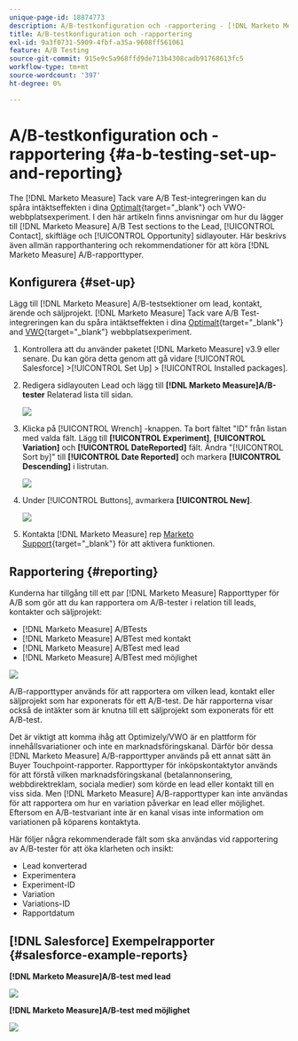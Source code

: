 ```yaml
---
unique-page-id: 18874773
description: A/B-testkonfiguration och -rapportering - [!DNL Marketo Measure]
title: A/B-testkonfiguration och -rapportering
exl-id: 9a3f0731-5909-4fbf-a35a-9608ff561061
feature: A/B Testing
source-git-commit: 915e9c5a968ffd9de713b4308cadb91768613fc5
workflow-type: tm+mt
source-wordcount: '397'
ht-degree: 0%

---
```


# A/B-testkonfiguration och -rapportering {#a-b-testing-set-up-and-reporting}

The [!DNL Marketo Measure] Tack vare A/B Test-integreringen kan du spåra intäktseffekten i dina [Optimalt](https://www.optimizely.com/){target="_blank"} och VWO-webbplatsexperiment. I den här artikeln finns anvisningar om hur du lägger till [!DNL Marketo Measure] A/B Test sections to the Lead, [!UICONTROL Contact], skiftläge och [!UICONTROL Opportunity] sidlayouter. Här beskrivs även allmän rapporthantering och rekommendationer för att köra [!DNL Marketo Measure] A/B-rapporttyper.

## Konfigurera {#set-up}

Lägg till [!DNL Marketo Measure] A/B-testsektioner om lead, kontakt, ärende och säljprojekt. [!DNL Marketo Measure] Tack vare A/B Test-integreringen kan du spåra intäktseffekten i dina [Optimalt](https://www.optimizely.com/){target="_blank"} and [VWO](https://vwo.com/){target="_blank"} webbplatsexperiment.

1. Kontrollera att du använder paketet [!DNL Marketo Measure] v3.9 eller senare. Du kan göra detta genom att gå vidare [!UICONTROL Salesforce] >[!UICONTROL Set Up] > [!UICONTROL Installed packages].
1. Redigera sidlayouten Lead och lägg till **[!DNL Marketo Measure]A/B-tester** Relaterad lista till sidan.

   ![](assets/1.png)

1. Klicka på [!UICONTROL Wrench] -knappen. Ta bort fältet &quot;ID&quot; från listan med valda fält. Lägg till **[!UICONTROL Experiment]**, **[!UICONTROL Variation]** och **[!UICONTROL DateReported]** fält. Ändra &quot;[!UICONTROL Sort by]&quot; till **[!UICONTROL Date Reported]** och markera **[!UICONTROL Descending]** i listrutan.

   ![](assets/2.png)

1. Under [!UICONTROL Buttons], avmarkera **[!UICONTROL New]**.

   ![](assets/3.png)

1. Kontakta [!DNL Marketo Measure] rep [Marketo Support](https://nation.marketo.com/t5/support/ct-p/Support){target="_blank"} för att aktivera funktionen.

## Rapportering {#reporting}

Kunderna har tillgång till ett par [!DNL Marketo Measure] Rapporttyper för A/B som gör att du kan rapportera om A/B-tester i relation till leads, kontakter och säljprojekt:

* [!DNL Marketo Measure] A/BTests
* [!DNL Marketo Measure] A/BTest med kontakt
* [!DNL Marketo Measure] A/BTest med lead
* [!DNL Marketo Measure] A/BTest med möjlighet

![](assets/4.png)

A/B-rapporttyper används för att rapportera om vilken lead, kontakt eller säljprojekt som har exponerats för ett A/B-test. De här rapporterna visar också de intäkter som är knutna till ett säljprojekt som exponerats för ett A/B-test.

Det är viktigt att komma ihåg att Optimizely/VWO är en plattform för innehållsvariationer och inte en marknadsföringskanal. Därför bör dessa [!DNL Marketo Measure] A/B-rapporttyper används på ett annat sätt än Buyer Touchpoint-rapporter. Rapporttyper för inköpskontaktytor används för att förstå vilken marknadsföringskanal (betalannonsering, webbdirektreklam, sociala medier) som körde en lead eller kontakt till en viss sida. Men [!DNL Marketo Measure] A/B-rapporttyper kan inte användas för att rapportera om hur en variation påverkar en lead eller möjlighet. Eftersom en A/B-testvariant inte är en kanal visas inte information om variationen på köparens kontaktyta.

Här följer några rekommenderade fält som ska användas vid rapportering av A/B-tester för att öka klarheten och insikt:

* Lead konverterad
* Experimentera
* Experiment-ID
* Variation
* Variations-ID
* Rapportdatum

## [!DNL Salesforce] Exempelrapporter {#salesforce-example-reports}

**[!DNL Marketo Measure]A/B-test med lead**

![](assets/5.png)

**[!DNL Marketo Measure]A/B-test med möjlighet**

![](assets/6.png)
